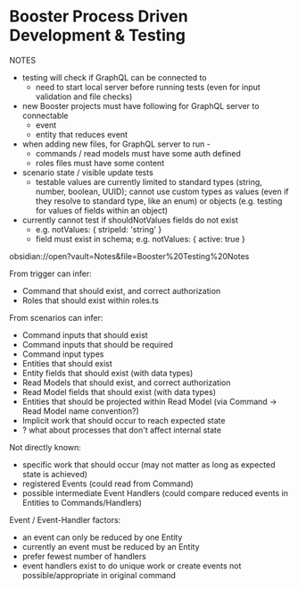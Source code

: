 # Booster Process Driven Development & Testing

NOTES

- testing will check if GraphQL can be connected to
  - need to start local server before running tests (even for input validation and file checks)
- new Booster projects must have following for GraphQL server to connectable
  - event
  - entity that reduces event
- when adding new files, for GraphQL server to run -
  - commands / read models must have some auth defined
  - roles files must have some content
- scenario state / visible update tests
  - testable values are currently limited to standard types (string, number, boolean, UUID);
    cannot use custom types as values (even if they resolve to standard type, like an enum)
    or objects (e.g. testing for values of fields within an object)
- currently cannot test if shouldNotValues fields do not exist
  - e.g. notValues: { stripeId: 'string' }
  - field must exist in schema; e.g. notValues: { active: true }


obsidian://open?vault=Notes&file=Booster%20Testing%20Notes

From trigger can infer:

- Command that should exist, and correct authorization
- Roles that should exist within roles.ts

From scenarios can infer:

- Command inputs that should exist
- Command inputs that should be required
- Command input types
- Entities that should exist
- Entity fields that should exist (with data types)
- Read Models that should exist, and correct authorization
- Read Model fields that should exist (with data types)
- Entities that should be projected within Read Model (via Command -> Read Model name convention?)
- Implicit work that should occur to reach expected state
- ? what about processes that don't affect internal state

Not directly known:

- specific work that should occur (may not matter as long as expected state is achieved)
- registered Events (could read from Command)
- possible intermediate Event Handlers (could compare reduced events in Entities to Commands/Handlers)

Event / Event-Handler factors:

- an event can only be reduced by one Entity
- currently an event must be reduced by an Entity
- prefer fewest number of handlers
- event handlers exist to do unique work or create events not possible/appropriate in original command
